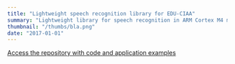 ```yaml
---
title: "Lightweight speech recognition library for EDU-CIAA"
summary: "Lightweight library for speech recognition in ARM Cortex M4 microcontrollers. It extracts MFCC coefficients and recognises words using Viterbi algorithm, and Hidden Markov Chains (HMM), first-order, using gaussian mixture probabilities."
thumbnail: "/thumbs/bla.png"
date: "2017-01-01"
---
```


[Access the repository with code and application examples](https://github.com/gzalo/bla)
